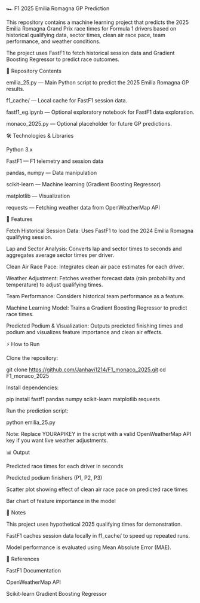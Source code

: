🏎️ F1 2025 Emilia Romagna GP Prediction

This repository contains a machine learning project that predicts the 2025 Emilia Romagna Grand Prix race times for Formula 1 drivers based on historical qualifying data, sector times, clean air race pace, team performance, and weather conditions.

The project uses FastF1 to fetch historical session data and Gradient Boosting Regressor to predict race outcomes.

📂 Repository Contents

emilia_25.py — Main Python script to predict the 2025 Emilia Romagna GP results.

f1_cache/ — Local cache for FastF1 session data.

fastf1_eg.ipynb — Optional exploratory notebook for FastF1 data exploration.

monaco_2025.py — Optional placeholder for future GP predictions.

🛠️ Technologies & Libraries

Python 3.x

FastF1
 — F1 telemetry and session data

pandas, numpy — Data manipulation

scikit-learn — Machine learning (Gradient Boosting Regressor)

matplotlib — Visualization

requests — Fetching weather data from OpenWeatherMap API

🔧 Features

Fetch Historical Session Data: Uses FastF1 to load the 2024 Emilia Romagna qualifying session.

Lap and Sector Analysis: Converts lap and sector times to seconds and aggregates average sector times per driver.

Clean Air Race Pace: Integrates clean air pace estimates for each driver.

Weather Adjustment: Fetches weather forecast data (rain probability and temperature) to adjust qualifying times.

Team Performance: Considers historical team performance as a feature.

Machine Learning Model: Trains a Gradient Boosting Regressor to predict race times.

Predicted Podium & Visualization: Outputs predicted finishing times and podium and visualizes feature importance and clean air effects.

⚡ How to Run

Clone the repository:

git clone https://github.com/Janhavi1214/F1_monaco_2025.git
cd F1_monaco_2025


Install dependencies:

pip install fastf1 pandas numpy scikit-learn matplotlib requests


Run the prediction script:

python emilia_25.py


Note: Replace YOURAPIKEY in the script with a valid OpenWeatherMap API key if you want live weather adjustments.

📊 Output

Predicted race times for each driver in seconds

Predicted podium finishers (P1, P2, P3)

Scatter plot showing effect of clean air race pace on predicted race times

Bar chart of feature importance in the model

📝 Notes

This project uses hypothetical 2025 qualifying times for demonstration.

FastF1 caches session data locally in f1_cache/ to speed up repeated runs.

Model performance is evaluated using Mean Absolute Error (MAE).

🔗 References

FastF1 Documentation

OpenWeatherMap API

Scikit-learn Gradient Boosting Regressor
